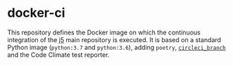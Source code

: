 # docker-ci

This repository defines the Docker image on which the continuous
integration of the [j5][j5] main repository is executed. It is
based on a standard Python image (`python:3.7` and `python:3.6`),
adding `poetry`, [`circleci_branch`][cib] and the Code Climate test reporter.

[cib]: https://github.com/j5api/circleci_branch
[j5]: https://github.com/j5api/j5
